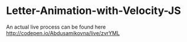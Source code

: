 # Letter-Animation-with-Velocity-JS
An actual live process can be found here http://codepen.io/Abdusamikovna/live/zvrYML
